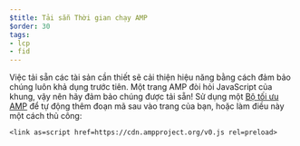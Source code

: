```yaml
---
$title: Tải sẵn Thời gian chạy AMP
$order: 30
tags:
- lcp
- fid
---
```


Việc tải sẵn các tài sản cần thiết sẽ cải thiện hiệu năng bằng cách đảm bảo chúng luôn khả dụng trước tiên. Một trang AMP đòi hỏi JavaScript của khung, vậy nên hãy đảm bảo chúng được tải sẵn! Sử dụng một [Bộ tối ưu AMP](https://amp.dev/documentation/guides-and-tutorials/optimize-and-measure/amp-optimizer-guide/) để tự động thêm đoạn mã sau vào trang của bạn, hoặc làm điều này một cách thủ công:

```
<link as=script href=https://cdn.ampproject.org/v0.js rel=preload>
```
